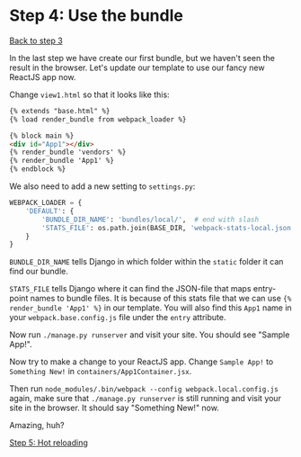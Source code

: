 # Step 4: Use the bundle

[Back to step 3](https://github.com/fishbb/django-reactjs-boilerplate/tree/step3_add_django_webpack_loader)

In the last step we have create our first bundle, but we haven't seen the result
in the browser. Let's update our template to use our fancy new ReactJS app now.

Change `view1.html` so that it looks like this:

```html
{% extends "base.html" %}
{% load render_bundle from webpack_loader %}

{% block main %}
<div id="App1"></div>
{% render_bundle 'vendors' %}
{% render_bundle 'App1' %}
{% endblock %}
```

We also need to add a new setting to `settings.py`:

```python
WEBPACK_LOADER = {
    'DEFAULT': {
        'BUNDLE_DIR_NAME': 'bundles/local/',  # end with slash
        'STATS_FILE': os.path.join(BASE_DIR, 'webpack-stats-local.json'),
    }
}
```

`BUNDLE_DIR_NAME` tells Django in which folder within the `static` folder it
can find our bundle.

`STATS_FILE` tells Django where it can find the JSON-file that maps entry-point
names to bundle files. It is because of this stats file that we can use
`{% render_bundle 'App1' %}` in our template. You will also find this `App1`
name in your `webpack.base.config.js` file under the `entry` attribute.

Now run `./manage.py runserver` and visit your site. You should see
"Sample App!".

Now try to make a change to your ReactJS app. Change `Sample App!` to
`Something New!` in `containers/App1Container.jsx`.

Then run `node_modules/.bin/webpack --config webpack.local.config.js` again,
make sure that `./manage.py runserver` is still running and visit your site
in the browser. It should say "Something New!" now.

Amazing, huh?

[Step 5: Hot reloading](https://github.com/fishbb/django-reactjs-boilerplate/tree/step5_hot_reloading)
